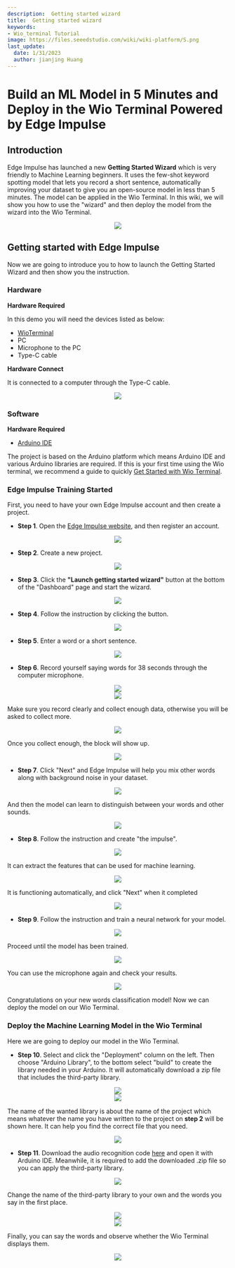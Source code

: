 ```yaml
---
description:  Getting started wizard
title:  Getting started wizard
keywords:
- Wio_terminal Tutorial
image: https://files.seeedstudio.com/wiki/wiki-platform/S.png
last_update:
  date: 1/31/2023
  author: jianjing Huang
---
```


# Build an ML Model in 5 Minutes and Deploy in the Wio Terminal Powered by Edge Impulse

## **Introduction**

Edge Impulse has launched a new **Getting Started Wizard** which is very friendly to Machine Learning beginners. It uses the few-shot keyword spotting model that lets you record a short sentence, automatically improving your dataset to give you an open-source model in less than 5 minutes. The model can be applied in the Wio Terminal. In this wiki, we will show you how to use the "wizard" and then deploy the model from the wizard into the Wio Terminal.

<div align="center"><img src="https://files.seeedstudio.com/wiki/Wio-Terminal-Edge-Impulse/banner.png"/></div>

## **Getting started with Edge Impulse**

Now we are going to introduce you to how to launch the Getting Started Wizard and then show you the instruction.

### **Hardware**

**Hardware Required**

In this demo you will need the devices listed as below:

- [WioTerminal](https://www.seeedstudio.com/Wio-Terminal-p-4509.html)
- PC
- Microphone to the PC
- Type-C cable

**Hardware Connect**

It is connected to a computer through the Type-C cable.

<div align="center"><img width={1000} src="https://files.seeedstudio.com/wiki/Edge_Impulse_new_wizard/EI02a.png"/></div>

### **Software**

**Hardware Required**

- [Arduino IDE](https://wiki.seeedstudio.com/Getting_Started_with_Arduino/)

The project is based on the Arduino platform which means Arduino IDE and various Arduino libraries are required. If this is your first time using the Wio terminal, we recommend a guide to quickly [Get Started with Wio Terminal](https://wiki.seeedstudio.com/Wio-Terminal-Getting-Started/).

### Edge Impulse Training Started

First, you need to have your own Edge Impulse account and then create a project.

- **Step 1**. Open the [Edge Impulse website](https://studio.edgeimpulse.com/login?next=%2Fstudio%2Fselect-project%3Fautoredirect%3D1), and then register an account.

<div align="center"><img width={300} src="https://files.seeedstudio.com/wiki/Alots/Alots1.png"/></div>

- **Step 2**. Create a new project.

<div align="center"><img width={300} src="https://files.seeedstudio.com/wiki/Alots/Alots2.png"/></div>

- **Step 3**. Click the **"Launch getting started wizard"** button at the bottom of the "Dashboard" page and start the wizard.

<div align="center"><img width={1000} src="https://files.seeedstudio.com/wiki/Edge_Impulse_new_wizard/EI02a.jpg"/></div>

- **Step 4**. Follow the instruction by clicking the button.

<div align="center"><img width={500} src="https://files.seeedstudio.com/wiki/Edge_Impulse_new_wizard/EI03.jpg"/></div>

- **Step 5**. Enter a word or a short sentence.

<div align="center"><img width={500} src="https://files.seeedstudio.com/wiki/Edge_Impulse_new_wizard/EI04a.jpg"/></div>

- **Step 6**. Record yourself saying words for 38 seconds through the computer microphone.

<div align="center"><img width={500} src="https://files.seeedstudio.com/wiki/Edge_Impulse_new_wizard/EI06.jpg"/></div>

<div align="center"><img width={500} src="https://files.seeedstudio.com/wiki/Edge_Impulse_new_wizard/EI07.jpg"/></div>

Make sure you record clearly and collect enough data, otherwise you will be asked to collect more.

<div align="center"><img width={500} src="https://files.seeedstudio.com/wiki/Edge_Impulse_new_wizard/EI08.jpg"/></div>

Once you collect enough, the block will show up.

<div align="center"><img width={500} src="https://files.seeedstudio.com/wiki/Edge_Impulse_new_wizard/EI09.jpg"/></div>

- **Step 7**. Click "Next" and Edge Impulse will help you mix other words along with background noise in your dataset.

<div align="center"><img width={500} src="https://files.seeedstudio.com/wiki/Edge_Impulse_new_wizard/EI10.jpg"/></div>

And then the model can learn to distinguish between your words and other sounds.

<div align="center"><img width={500} src="https://files.seeedstudio.com/wiki/Edge_Impulse_new_wizard/EI12.jpg"/></div>

- **Step 8**. Follow the instruction and create "the impulse".

<div align="center"><img width={1000} src="https://files.seeedstudio.com/wiki/Edge_Impulse_new_wizard/EI13.jpg"/></div>

It can extract the features that can be used for machine learning.

<div align="center"><img width={1000} src="https://files.seeedstudio.com/wiki/Edge_Impulse_new_wizard/EI14.jpg"/></div>

It is functioning automatically, and click "Next" when it completed

<div align="center"><img width={1000} src="https://files.seeedstudio.com/wiki/Edge_Impulse_new_wizard/EI15.jpg"/></div>

- **Step 9**. Follow the instruction and train a neural network for your model.

<div align="center"><img width={1000} src="https://files.seeedstudio.com/wiki/Edge_Impulse_new_wizard/EI16.jpg"/></div>

Proceed until the model has been trained.

<div align="center"><img width={1000} src="https://files.seeedstudio.com/wiki/Edge_Impulse_new_wizard/EI17.jpg"/></div>

You can use the microphone again and check your results.

<div align="center"><img width={500} src="https://files.seeedstudio.com/wiki/Edge_Impulse_new_wizard/EI18.jpg"/></div>

Congratulations on your new words classification model! Now we can deploy the model on our Wio Terminal.

### Deploy the Machine Learning Model in the Wio Terminal

Here we are going to deploy our model in the Wio Terminal.

- **Step 10**. Select and click the "Deployment" column on the left. Then choose "Arduino Library", to the bottom select "build" to create the library needed in your Arduino. It will automatically download a zip file that includes the third-party library.

<div align="center"><img width={1000} src="https://files.seeedstudio.com/wiki/Alots/Alots19.png"/></div>

<div align="center"><img width={1000} src="https://files.seeedstudio.com/wiki/Edge_Impulse_new_wizard/EI21.jpg"/></div>

The name of the wanted library is about the name of the project which means whatever the name you have written to the project on **step 2** will be shown here. It can help you find the correct file that you need.

<div align="center"><img width={500} src="https://files.seeedstudio.com/wiki/Edge_Impulse_new_wizard/EI22.jpg"/></div>

- **Step 11**. Download the audio recognition code [here](https://files.seeedstudio.com/wiki/Edge_Impulse_new_wizard/example.ino) and open it with Arduino IDE. Meanwhile, it is required to add the downloaded .zip file so you can apply the third-party library.

<div align="center"><img width={500} src="https://files.seeedstudio.com/wiki/Edge_Impulse_new_wizard/EI23.jpg"/></div>

Change the name of the third-party library to your own and the words you say in the first place.

<div align="center"><img width={500} src="https://files.seeedstudio.com/wiki/Edge_Impulse_new_wizard/EI24.jpg"/></div>

<div align="center"><img width={500} src="https://files.seeedstudio.com/wiki/Edge_Impulse_new_wizard/EI25.jpg"/></div>

Finally, you can say the words and observe whether the Wio Terminal displays them.

<div align="center"><img width={500} src="https://files.seeedstudio.com/wiki/Edge_Impulse_new_wizard/EI26.jpg"/></div>
